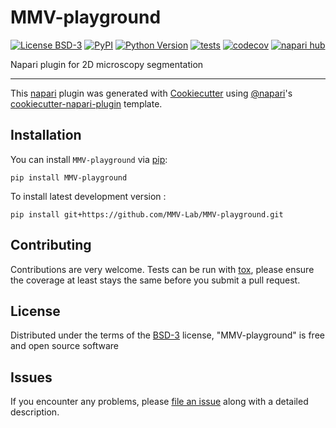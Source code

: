 # MMV-playground

[![License BSD-3](https://img.shields.io/pypi/l/MMV-playground.svg?color=green)](https://github.com/MMV-Lab/MMV-playground/raw/main/LICENSE)
[![PyPI](https://img.shields.io/pypi/v/MMV-playground.svg?color=green)](https://pypi.org/project/MMV-playground)
[![Python Version](https://img.shields.io/pypi/pyversions/MMV-playground.svg?color=green)](https://python.org)
[![tests](https://github.com/MMV-Lab/MMV-playground/workflows/tests/badge.svg)](https://github.com/MMV-Lab/MMV-playground/actions)
[![codecov](https://codecov.io/gh/MMV-Lab/MMV-playground/branch/main/graph/badge.svg)](https://codecov.io/gh/MMV-Lab/MMV-playground)
[![napari hub](https://img.shields.io/endpoint?url=https://api.napari-hub.org/shields/MMV-playground)](https://napari-hub.org/plugins/MMV-playground)

Napari plugin for 2D microscopy segmentation

----------------------------------

This [napari] plugin was generated with [Cookiecutter] using [@napari]'s [cookiecutter-napari-plugin] template.

<!--
Don't miss the full getting started guide to set up your new package:
https://github.com/napari/cookiecutter-napari-plugin#getting-started

and review the napari docs for plugin developers:
https://napari.org/stable/plugins/index.html
-->

## Installation

You can install `MMV-playground` via [pip]:

    pip install MMV-playground



To install latest development version :

    pip install git+https://github.com/MMV-Lab/MMV-playground.git


## Contributing

Contributions are very welcome. Tests can be run with [tox], please ensure
the coverage at least stays the same before you submit a pull request.

## License

Distributed under the terms of the [BSD-3] license,
"MMV-playground" is free and open source software

## Issues

If you encounter any problems, please [file an issue] along with a detailed description.

[napari]: https://github.com/napari/napari
[Cookiecutter]: https://github.com/audreyr/cookiecutter
[@napari]: https://github.com/napari
[MIT]: http://opensource.org/licenses/MIT
[BSD-3]: http://opensource.org/licenses/BSD-3-Clause
[GNU GPL v3.0]: http://www.gnu.org/licenses/gpl-3.0.txt
[GNU LGPL v3.0]: http://www.gnu.org/licenses/lgpl-3.0.txt
[Apache Software License 2.0]: http://www.apache.org/licenses/LICENSE-2.0
[Mozilla Public License 2.0]: https://www.mozilla.org/media/MPL/2.0/index.txt
[cookiecutter-napari-plugin]: https://github.com/napari/cookiecutter-napari-plugin

[file an issue]: https://github.com/MMV-Lab/MMV-playground/issues

[napari]: https://github.com/napari/napari
[tox]: https://tox.readthedocs.io/en/latest/
[pip]: https://pypi.org/project/pip/
[PyPI]: https://pypi.org/
